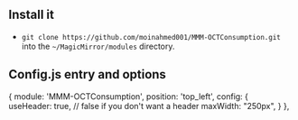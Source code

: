 
## Install it

* `git clone https://github.com/moinahmed001/MMM-OCTConsumption.git` into the `~/MagicMirror/modules` directory.

## Config.js entry and options

{
    module: 'MMM-OCTConsumption',
    position: 'top_left',
    config: {
        useHeader: true,           // false if you don't want a header
        maxWidth: "250px",
    }
},
